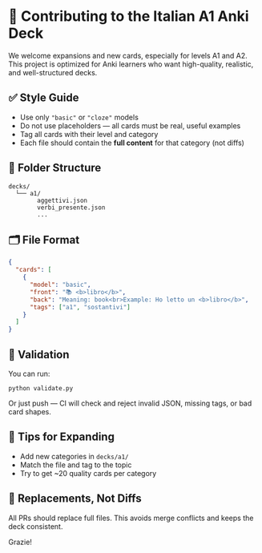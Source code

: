 # 🧠 Contributing to the Italian A1 Anki Deck

We welcome expansions and new cards, especially for levels A1 and A2. This project is optimized for Anki learners who want high-quality, realistic, and well-structured decks.

## ✅ Style Guide

- Use only `"basic"` or `"cloze"` models
- Do not use placeholders — all cards must be real, useful examples
- Tag all cards with their level and category
- Each file should contain the **full content** for that category (not diffs)

## 🧱 Folder Structure

```
decks/
  └── a1/
        aggettivi.json
        verbi_presente.json
        ...
```

## 🗂 File Format

```json
{
  "cards": [
    {
      "model": "basic",
      "front": "📚 <b>libro</b>",
      "back": "Meaning: book<br>Example: Ho letto un <b>libro</b>",
      "tags": ["a1", "sostantivi"]
    }
  ]
}
```

## 🧪 Validation

You can run:

```
python validate.py
```

Or just push — CI will check and reject invalid JSON, missing tags, or bad card shapes.

## 🧠 Tips for Expanding

- Add new categories in `decks/a1/`
- Match the file and tag to the topic
- Try to get ~20 quality cards per category

## 🔄 Replacements, Not Diffs

All PRs should replace full files. This avoids merge conflicts and keeps the deck consistent.

Grazie!